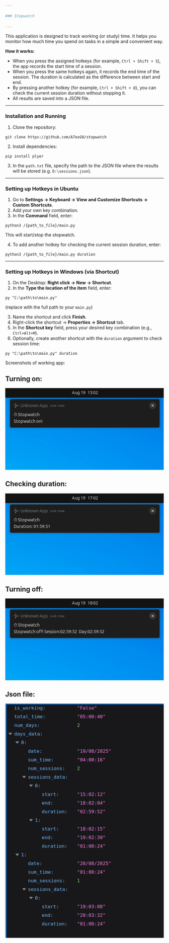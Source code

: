 ```yaml
---

### Stopwatch

---
```


This application is designed to track working (or study) time. It helps you monitor how much time you spend on tasks in a simple and convenient way.

**How it works:**

* When you press the assigned hotkeys (for example, `Ctrl + Shift + S`), the app records the start time of a session.
* When you press the same hotkeys again, it records the end time of the session. The duration is calculated as the difference between start and end.
* By pressing another hotkey (for example, `Ctrl + Shift + D`), you can check the current session duration without stopping it.
* All results are saved into a JSON file.

---

### Installation and Running

1. Clone the repository:

```
git clone https://github.com/A7exG0/stopwatch
```

2. Install dependencies:

```
pip install plyer
```

3. In the `path.txt` file, specify the path to the JSON file where the results will be stored (e.g. `D:\sessions.json`).

---

### Setting up Hotkeys in Ubuntu

1. Go to **Settings → Keyboard → View and Customize Shortcuts → Custom Shortcuts**.
2. Add your own key combination.
3. In the **Command** field, enter:

```
python3 /{path_to_file}/main.py
```

This will start/stop the stopwatch.

4. To add another hotkey for checking the current session duration, enter:

```
python3 /{path_to_file}/main.py duration
```

---

### Setting up Hotkeys in Windows (via Shortcut)

1. On the Desktop: **Right click → New → Shortcut**.
2. In the **Type the location of the item** field, enter:

```
py "C:\path\to\main.py"
```

(replace with the full path to your `main.py`)

3. Name the shortcut and click **Finish**.
4. Right-click the shortcut → **Properties → Shortcut** tab.
5. In the **Shortcut key** field, press your desired key combination (e.g., `Ctrl+Alt+M`).
6. Optionally, create another shortcut with the `duration` argument to check session time:

```
py "C:\path\to\main.py" duration
```

Screenshots of working app: 

Turning on:
---
![start](images/s1.png)

Checking duration: 
---
![duration](images/s2.png)

Turning off: 
---
![end](images/s3.png)

Json file:
---
![jsonFile](images/s4.png)
